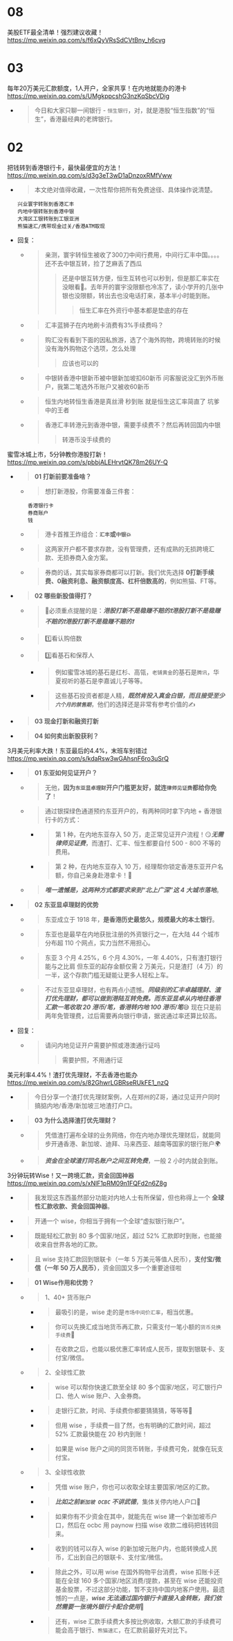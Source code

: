 
# 08

美股ETF最全清单！强烈建议收藏！ https://mp.weixin.qq.com/s/f6xQyVRsSdCVtBny_h6cvg

# 03

每年20万美元汇款额度，1人开户，全家共享！在内地就能办的港卡 https://mp.weixin.qq.com/s/UMgkppcshG3nzKqSbcVDig
- > 今日和大家只聊一间银行 - `恒生银行`，对，就是港股“恒生指数”的“恒生”，香港最经典的老牌银行。

# 02

把钱转到香港银行卡，最快最便宜的方法！ https://mp.weixin.qq.com/s/d3g3eT3wD1aDnzoxRMfVww
- > 本文绝对值得收藏，一次性帮你把所有免费途径、具体操作说清楚。
  ```console
  兴业寰宇转账到香港汇丰
  内地中银转账到香港中银
  大湾区工银转账到工银亚洲
  熊猫速汇/携带现金过关/香港ATM取现
  ```
- 回复：
  * > 亲测，寰宇转恒生被收了300刀中间行费用，中间行汇丰中国。。。。 还不去中银互转，捡了芝麻丢了西瓜
    >> 还是中银互转方便，恒生互转也可以秒到，但是那汇率实在没眼看🙈。去年开的寰宇没限额也冷冻了，读小学开的几张中银也没限额，转出去也没电话打来，基本半小时能到账。
    >>> 恒生汇率在外资行中基本都是垫底的存在
  * > 汇丰蓝狮子在内地刷卡消费有3%手续费吗？
  * > 购汇没有看到下面的因私旅游，选了个海外购物，跨境转账的时候没有海外购物这个选项，怎么处理
    >> 应该也可以的
  * > 中银转香港中银新币被中银新加坡扣60新币 问客服说没汇到外币账户，我第二笔选外币账户又被收60新币
  * > 恒生内地转恒生香港是真丝滑 秒到账 就是恒生这汇率简直了 坑爹中的王者
  * > 香港汇丰转港元到香港中银，需要手续费不？然后再转回国内中银
    >> 转港币没手续费的

蜜雪冰城上市，5分钟教你港股打新！ https://mp.weixin.qq.com/s/pbbjALEHrvtQK78m26UY-Q
- > **01 打新前要准备啥？**
  * > 想打新港股，你需要准备三件套：
    ```console
    香港银行卡
    券商账户
    钱
    ```
  * > 港卡首推王炸组合：**`汇丰`或`中银`💥**
  * > 这两家开户都不要求存款，没有管理费，还有成熟的无损跨境汇款、无损券商入金方案。
  * > 券商的话，其实每家券商都可以打新。我们优先选择 **0打新手续费、0融资利息、融资额度高、杠杆倍数高的**，例如熊猫、FT等。
- > **02 哪些新股值得打？**
  * > 📢必须重点提醒的是：***港股打新不是稳赚不赔的❗️港股打新不是稳赚不赔的❗️️港股打新不是稳赚不赔的❗️***
  * > 1️⃣看认购倍数
  * > 3️⃣看基石和保荐人
    + > 例如蜜雪冰城的基石是红杉、高瓴，`老铺黄金`的基石是`腾讯`，华夏视听的基石是李嘉诚儿子等等。
    + > 这些基石投资者都是人精，***既然肯投入真金白银，而且接受至少`六个月的禁售期`***，他们的选择还是非常有参考价值的✍️
- > **03 现金打新和融资打新**
- > **04 如何卖出新股获利？**

3月美元利率大跌！东亚最后的4.4%，末班车别错过 https://mp.weixin.qq.com/s/kdaRsw3wGAhsnF6ro3uSrQ
- > **01 东亚如何见证开户？**
  * > 无他，**因为`东亚显卓理财`开户门槛更友好，就连`律师见证费`都给你免了**！
  * > 通过银探绿色通道预约东亚开户的，有两种同时拿下内地 + 香港银行卡的方式：
    + > 第 1 种，在内地东亚存入 50 万，走正常见证开户流程！😏***无需律师见证费***，而渣打、汇丰、恒生都要自付 500 - 800 不等的费用。
    + > 第 2 种，在内地东亚存入 10 万，经理帮你锁定香港东亚开户名额，你自己亲身赴港拿卡！🤗
  * > ***唯一遗憾是，这两种方式都要求来到“北上广深”这 4 大城市落地***。
- > **02 东亚显卓理财的优势**
  * > 东亚成立于 1918 年，**是香港历史最悠久，规模最大的本土银行**。
  * > 东亚也是最早在内地获批注册的外资银行之一，在大陆 44 个城市分布超 110 个网点，实力当然不用担心。
  * > 东亚 3 个月 4.25%，6 个月 4.30%，一年 4.40%，只有渣打银行能与之比肩 但东亚的起存金额仅需 2 万美元，只是渣打（4 万）的一半，这个存款门槛无疑能让更多人轻松上车。
  * > 不过东亚显卓理财，也有两点小遗憾。***同级别的汇丰卓越理财、渣打优先理财，都可以做到港陆互转免费。而东亚显卓从内地往香港汇款一笔收取 20 港币/笔，香港转内地 100 港币/笔***😅 现在只是前两年免管理费，过后需要再向银行申请，据说通过率还算比较高。
- 回复：
  * > 请问内地见证开户需要护照或港澳通行证吗
    >> 需要护照，不用通行证

美元利率4.4%！渣打优先理财，不去香港也能办 https://mp.weixin.qq.com/s/82GhwrLGBRseRUkFE1_nzQ
- > 今日分享一个渣打优先理财案例，人在郑州的Z哥，通过见证开户同时搞掂内地/香港/新加坡三地渣打户口。
- > **03 为什么选择渣打优先理财？**
  * > 凭借渣打遍布全球的业务网络，你在内地办理优先理财后，就能同步开通香港、新加坡、迪拜、马来西亚、越南等国家的银行账户🌍
  * > ***资金在全球渣打同名账户之间互转免费***，一般 2 小时内就会到账。

3分钟玩转Wise！又一跨境汇款，资金回国神器 https://mp.weixin.qq.com/s/xNlF1pRM09n1FQFd2n6Z8g
- > 我发现这东西虽然部分功能对内地人士有所保留，但也称得上一个 **全球性汇款收款、资金回国神器**。
- > 开通一个 wise，你相当于拥有一个全球“虚拟银行账户”。
- > 既能轻松汇款到 80 多个国家/地区，超过 52% 汇款即时到账，也能接收来自世界各地的汇款。
- > 且 wise 支持汇款回到银联卡（一年 5 万美元等值人民币），**支付宝/微信（一年 50 万人民币）**，资金回国又多一个重要途径啦
- > **01 Wise作用和优势？**
  * > 1、40+ 货币账户
    + > 最吸引的是，wise 走的是`市场中间价汇率`，相当优惠。
    + > 你可以先换汇成当地货币再汇款，只需支付一笔小额的`货币兑换手续费`🫰
    + > 在收款之后，也能以极优惠汇率转成人民币，提取到银联卡、支付宝/微信。
  * > 2、全球性汇款
    + > wise 可以帮你快速汇款至全球 80 多个国家/地区，可汇银行户口、他人 wise 账户、入金券商。
    + > 走银行汇款，时间、手续费你都要猜猜猜，等等等😤
    + > 但用 wise ，手续费一目了然，也有明确的汇款时间，超过 52% 汇款最快能在 20 秒内到账！
    + > 如果是 wise 账户之间的同货币转账，手续费可免，就像在玩支付宝。
  * > 3、全球性收款
    + > 凭借 wise 账户，你也可以收取全球主要国家/地区的汇款。
    + > ***比如之前`新加坡 OCBC` 不讲武德***，集体关停内地人户口🤮
    + > 如果你有不少资金在其中，就能先在 wise 建一个新加坡币户口，然后在 ocbc 用 paynow 扫描 wise 收款二维码把钱转回来。
    + > 收到的钱可以存入 wise 的新加坡元账户内，也能转换成人民币，汇出到自己的银联卡、支付宝/微信。
    + > 除此之外，可以用 wise 在国外购物平台消费，wise 扣账卡还能在全球 160 多个国家/地区消费/提款，甚至在 wise 还能投资基金股票，不过这部分功能，暂不支持中国内地客户使用。最遗憾的一点是，***wise 无法通过国内银行卡直接入金转账，我们依然需要一张境外银行卡配合使用***🤔
    + > 还有，wise 汇款手续费大多按比例收取，大额汇款的手续费可能会高于银行、`熊猫速汇`，在汇款前最好先对比下。
